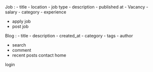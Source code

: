 Job : - title - location - job type - description - published at - Vacancy - salary - category - experience

- apply job 
- post job

Blog : - title - description - created_at - category - tags - author

- search
- comment
- recent posts
contact home

login

